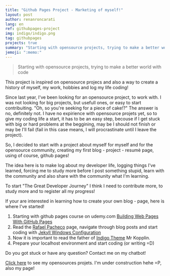 ```yaml
---
title: "Github Pages Project - Marketing of myself!"
layout: post
author: renanroncarati
lang: en
ref: githubpages-project
img: indigo/indigo.png
tag: githubpages
projects: true
summary: "Starting with opensource projects, trying to make a better world with code"
jemoji: ":memo:" 
---
```


> Starting with opensource projects, trying to make a better world with code

This project is inspired on opensource projecs and also a way to create a history of myself, my work, hobbies and log my life coding!

Since last year, I've been looking for an opensource project, to work with. I was not looking for big projects, but usefull ones, or easy to start
contribuiting. "Oh, so you're seeking for a piece of cake!?" The answer is no, definitely not. I have no expirience with opensource projets yet, so to
give my coding life a start, it has to be an easy step, becouse if I get stuck with big or hard problems at the beggining, may be I should not finish or
may be I'll fail (fail in this case means, I will procrastinate until I leave the project).

So, I decided to start with a project about myself for myself and for the opensource community, creating my first blog - project - resumè page, using of course, github pages!

The idea here is to make log about my developer life, logging things I've learned, forcing me to study more before I post something stupid, learn with the community
and also share with the community what I'm learning.

To start "The Great Developer Journey" I think I need to contribute more, to study more and to register all my progress!

If your are interested in learning how to create your own blog - page, here is where I've started!

1.  Starting with github pages course on udemy.com [Building Web Pages With GitHub Pages](https://www.udemy.com/github-pages "Building Web Pages With GitHub Pages")
2.  Read the [Rafael Pacheco](ravpacheco.com) page, navigate through blog posts and start coding with [Jekyll Windows Configuration](http://ravpacheco.com/instalando-jekyll-no-windows/)
3.	Now it is important to read the father of [Indigo Theme](https://github.com/sergiokopplin/indigo) Mr Kopplin.
4.  Prepare your localhost environment and start coding (or writing =D)

Do you got stuck or have any question? Contact me on my chatbot!

[Click here](https://github.com/renanroncarati) to see my opensources projets. I'm under construction hehe =P, also my page!